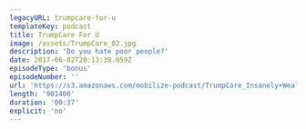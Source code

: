 ```yaml
---
legacyURL: trumpcare-for-u
templateKey: podcast
title: TrumpCare For U
image: /assets/TrumpCare_02.jpg
description: 'Do you hate poor people?'
date: 2017-06-02T20:13:39.059Z
episodeType: 'bonus'
episodeNumber: ''
url: 'https://s3.amazonaws.com/mobilize-podcast/TrumpCare_Insanely+Wealthy.mp3'
length: '901406'
duration: '00:37'
explicit: 'no'
---
```

